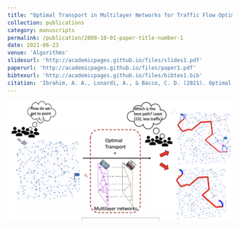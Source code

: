 ```yaml
---
title: "Optimal Transport in Multilayer Networks for Traffic Flow Optimization"
collection: publications
category: manuscripts
permalink: /publication/2009-10-01-paper-title-number-1
date: 2021-06-23
venue: 'Algorithms'
slidesurl: 'http://academicpages.github.io/files/slides1.pdf'
paperurl: 'http://academicpages.github.io/files/paper1.pdf'
bibtexurl: 'http://academicpages.github.io/files/bibtex1.bib'
citation: 'Ibrahim, A. A., Lonardi, A., & Bacco, C. D. (2021). Optimal transport in multilayer networks for traffic flow optimization. Algorithms, 14(7), 189.'
---
```


![Main figure for the paper](/images/multiot.png)

